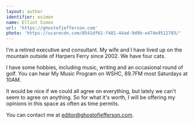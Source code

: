 ```yaml
---
layout: author
identifier: esimon
name: Elliot Simon
url: 'https://ghostofjefferson.com'
photo: 'https://ucarecdn.com/0541df61-f481-44ad-9d9b-e474e9512703/'
---
```

I'm a retired executive and consultant.  My wife and I have lived up on
the mountain outside of Harpers Ferry since 2002.  We have four cats.  

I have some hobbies, including music, writing and an occasional round of
golf.  You can hear My Music Program on WSHC, 89.7FM most Saturdays at
10AM.  

It would be nice if we could all agree on everything, but lately we can't
seem to agree on anything.  So for what it's worth, I will be offering my
opinions in this space as often as time permits.  


You can contact me at [editor@ghostofjefferson.com](mailto=editor@ghostofjefferson.com).
